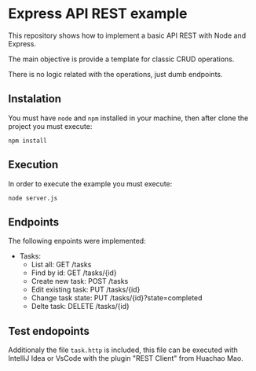 # Express API REST example
This repository shows how to implement a basic API REST with Node and Express.

The main objective is provide a template for classic CRUD operations.

There is no logic related with the operations, just dumb endpoints.

## Instalation
You must have `node` and `npm` installed in your machine, then after clone the project you must execute:

```
npm install
```

## Execution
In order to execute the example you must execute:
```
node server.js
```

## Endpoints
The following enpoints were implemented:

  - Tasks:
    - List all: GET /tasks
    - Find by id: GET /tasks/{id}
    - Create new task: POST /tasks
    - Edit existing task: PUT /tasks/{id}
    - Change task state:  PUT /tasks/{id}?state=completed
    - Delte task: DELETE /tasks/{id} 
    
## Test endopoints
Additionaly the file `task.http` is included, this file can be executed with IntelliJ Idea or VsCode with the plugin "REST Client" from Huachao Mao.